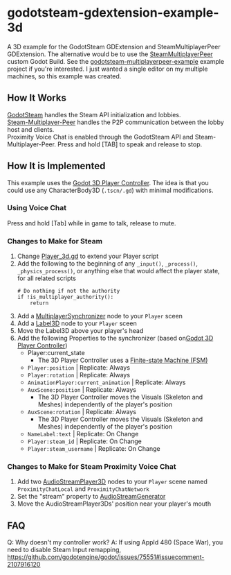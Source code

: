 # godotsteam-gdextension-example-3d
A 3D example for the GodotSteam GDExtension and SteamMultiplayerPeer GDExtension. The alternative would be to use the [SteamMultiplayerPeer](https://godotsteam.com/getting_started/what_are_you_making/#multiplayer-using-godots-multiplayerpeer-nodes) custom Godot Build. See the [godotsteam-multiplayerpeer-example](https://github.com/kirbycope/godotsteam-multiplayerpeer-example) example project if you're interested. I just wanted a single editor on my multiple machines, so this example was created.

## How It Works
[GodotSteam](https://godotsteam.com/) handles the Steam API initialization and lobbies.</br>
[Steam-Multiplayer-Peer](https://godotengine.org/asset-library/asset/2258) handles the P2P communication between the lobby host and clients.</br>
Proximity Voice Chat is enabled through the GodotSteam API and Steam-Multiplayer-Peer. Press and hold [TAB] to speak and release to stop.

## How It is Implemented
This example uses the [Godot 3D Player Controller](https://github.com/kirbycope/godot-3d-player-controller). The idea is that you could use any CharacterBody3D (`.tscn/.gd`) with minimal modifications.

### Using Voice Chat
Press and hold [Tab] while in game to talk, release to mute.

### Changes to Make for Steam
1. Change [Player_3d.gd](/scenes/main/player_3d.gd) to extend your Player script
1. Add the following to the beginning of any `_input()`, `_process()`, `_physics_process()`, or anything else that would affect the player state, for all related scripts
    ```
    # Do nothing if not the authority
    if !is_multiplayer_authority():
        return
    ```
1. Add a [MultiplayerSynchronizer](https://docs.godotengine.org/en/4.4/classes/class_multiplayersynchronizer.html) node to your `Player` sceen
1. Add a [Label3D](https://docs.godotengine.org/en/4.4/classes/class_label3d.html) node to your `Player` sceen
1. Move the Label3D above your player's head
1. Add the following Properties to the synchronizer (based on[Godot 3D Player Controller](https://github.com/kirbycope/godot-3d-player-controller))
    - Player:current_state
        - The 3D Player Controller uses a [Finite-state Machine (FSM)](https://en.wikipedia.org/wiki/Finite-state_machine)
    - `Player:position` | Replicate: Always
    - `Player:rotation` | Replicate: Always
    - `AnimationPlayer:current_animation` | Replicate: Always
    - `AuxScene:position` | Replicate: Always
        - The 3D Player Controller moves the Visuals (Skeleton and Meshes) independently of the player's position
    - `AuxScene:rotation` | Replicate: Always
        - The 3D Player Controller moves the Visuals (Skeleton and Meshes) independently of the player's position
    - `NameLabel:text` | Replicate: On Change
    - `Player:steam_id` | Replicate: On Change
    - `Player:steam_username` | Replicate: On Change

### Changes to Make for Steam Proximity Voice Chat
1. Add two [AudioStreamPlayer3D](https://docs.godotengine.org/en/4.4/classes/class_audiostreamplayer3d.html) nodes to your `Player` scene named `ProximityChatLocal` and `ProximityChatNetwork`
1. Set the "stream" property to [AudioStreamGenerator](https://docs.godotengine.org/en/4.4/classes/class_audiostreamgenerator.html)
1. Move the AudioStreamPlayer3Ds' position near your player's mouth

## FAQ
Q: Why doesn't my controller work?
A: If using AppId 480 (Space War), you need to disable Steam Input remapping, https://github.com/godotengine/godot/issues/75551#issuecomment-2107916120
